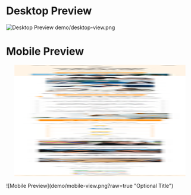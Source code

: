 # Desktop Preview
![Desktop Preview](demo/desktop-view.png?raw=true "Optional Title")
demo/desktop-view.png

# Mobile Preview
<p align="center">
  <img width="460" height="300" src="demo/mobile-view.png">
</p>
![Mobile Preview](demo/mobile-view.png?raw=true "Optional Title")
